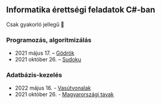 ## Informatika érettségi feladatok C#-ban
Csak gyakorló jellegű 🙂

### Programozás, algoritmizálás
 - 2021 május 17. – [Gödrök](programozas/godrok/)
 - 2021 október 26. – [Sudoku](programozas/sudoku/)

### Adatbázis-kezelés
 - 2022 május 16. - [Vasútvonalak](adatbazis/vasut/)
 - 2021 október 26. - [Magyarországi tavak](adatbazis/tavak/)

